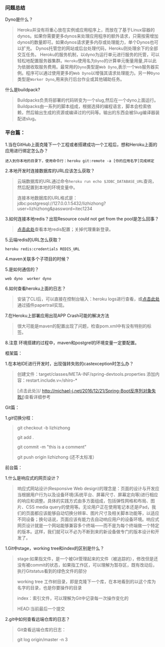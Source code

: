 ### 问题总结


Dyno是什么？

> Heroku并没有将重心放在实例或应用程序上，而放在了基于Linux容器的dynos。如果你需要更多dynos来处理应用程序的额外请求，只需按需增加dynos的数量即可。如果dynos请求更多内存或处理能力，单个Dynos也可以扩充。 Dynos托管您的网站或后台处理代码，Heroku则处理余下的全部交互任务。 Heroku的服务机制，以dyno为运行单元进行服务的托管，可以轻松地配置服务器集群。`Heroku`使用名为`Dyno`的计算单元衡量用量,并以此为依据收取服务费用。最常用的`Dyno`类型是`Web Dyno`,表示一个`Web`服务器实例。程序可以通过使用更多的`Web Dyno`以增强其请求处理能力。另一种`Dyno`类型是`Worker Dyno`,用来执行后台作业或其他辅助任务。

什么是buildpack?

> Buildpacks负责将部署的代码转变为一个slug,然后在一个dyno上面运行。Buildpacks由一系列的脚本组成，根据选择的编程语言，脚本会检索依赖，然后输出生成的资源或编译过的代码等。输出的东西会被Slug编译器装配进slug。

### 平台篇：

1.当在GitHub上面克隆下一个工程或者搭建成功一个工程后，想和Heroku上面的应用进行绑定怎么办？

```
进入到你本地的目录下，使用命令行：heroku git:remote -a [你的应用名字]完成绑定
```

2.本地开发时连接数据库的URL应该怎么获取？

> 云端数据库的URL通过命令`heroku run echo $JDBC_DATABASE_URL`查询，然后配置到本地的环境变量中。
>
> 连接本地数据库的URL格式是：jdbc:postgresql://127.0.0.1:5432/lizhizhong?user=lizhizhong&password=itec1234

3.如何连接本地redis？出现Resource could not get from the pool是怎么回事？

> [点击此处](https://github.com/eskimo220/utadahikaru/wiki/【Redis】-Redisインストールと接続-20170901)查看本地redis配置；关掉代理重新登录。

5.云端redis的URL怎么获取？

`heroku redis:credentials REDIS_URL`

4.maven关联多个子项目的时候？

5.是如何通信的？

`web dyno  worker dyno`

6.如何查看heroku上面的日志？

> 安装了CLI后，可以直接在控制台输入：heroku logs进行查看，或[点击此处](https://github.com/eskimo220/utadahikaru/wiki/【Log】Heroku平台上实现日志的输出20170901)通过插件papertrail实现。

7.在Heroku上部署应用出现APP Crash可能的解决方法

> 很大可能是maven的配置出现了问题，检查pom.xml中有没有特别的标签。

8.注意 环境搭建的过程中，maven和postgrel的环境变量一定要配置。

框架篇：

1.在本地IDE进行开发时，出现强转失败的castexception时怎么办？

> 创建文件：target/classes/META-INF/spring-devtools.properties 添加内容：restart.include.v=/shiro-\*
>
> [点击此处](/ http://michael-j.net/2016/12/21/Spring-Boot反序列对象失败/)查看详细参考

Git篇：

1.git切换分枝：

> git checkout -b lizhizhong
>
> git add .
>
> git commit -m "this is a comment"
>
> git push origin lizhizhong \(还不太标准）

前台篇：

1.什么是响应式的网页设计？

> 响应式网站设计\(Responsive Web design\)的理念是：页面的设计与开发应当根据用户行为以及设备环境\(系统平台、屏幕尺寸、屏幕定向等\)进行相应的响应和调整。具体的实践方式由多方面组成，包括弹性网格和布局、图片、CSS media query的使用等。无论用户正在使用笔记本还是iPad，我们的页面都应该能够自动切换分辨率、图片尺寸及相关脚本功能等，以适应不同设备；换句话说，页面应该有能力去自动响应用户的设备环境。响应式网页设计就是一个网站能够兼容多个终端——而不是为每个终端做一个特定的版本。这样，我们就可以不必为不断到来的新设备做专门的版本设计和开发了。

1.Git中stage，working tree和index的区别是什么？

> stage:如果指文件，是一个被Git管理起来的文件（被追踪的），修改但是还没有被commit的状态，如果指工作区，可以理解为暂存区，既有改动后，执行Gitstatus看到的绿色文件的部分
>
> working tree 工作树目录，即是克隆下一个库，在本地看到的以这个库为名字的目录，也是你要操作的目录
>
> index：索引文件，可以理解为Git中记录每一次操作变化的
>
> HEAD:当前最后一个提交

2.git中如何查看远端仓库的日志？

> Git查看远端仓库的日志：
>
> git log origin/master -n 3



